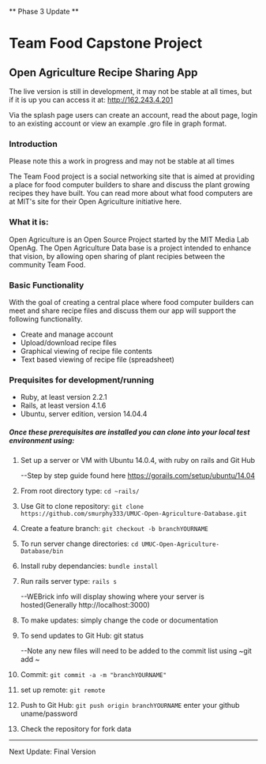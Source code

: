** Phase 3 Update **
# Team Food Capstone Project
## Open Agriculture Recipe Sharing App

The live version is still in development, it may not be stable at all times, but if it is up you can access it at: http://162.243.4.201

Via the splash page users can create an account, read the about page, login to an existing account
or view an example .gro file in graph format.

### Introduction

Please note this a work in progress and may not be stable at all times

The Team Food project is a social networking site that is aimed at providing a place for food computer builders to share and discuss the plant growing recipes they have built. You can read more about what food computers are at MIT's site for their Open Agriculture initiative here.

### What it is:
Open Agriculture is an Open Source Project started by the
MIT Media Lab OpenAg. The Open Agriculture Data base is a
project intended to enhance that vision, by allowing open
sharing of plant recipies between the community Team Food.

### Basic Functionality

With the goal of creating a central place where food computer builders can meet and share recipe files and discuss them our app will support the following functionality.

* Create and manage account
* Upload/download recipe files
* Graphical viewing of recipe file contents
* Text based viewing of recipe file (spreadsheet)

### Prequisites for development/running

* Ruby, at least version 2.2.1
* Rails, at least version 4.1.6
* Ubuntu, server edition, version 14.04.4

##### Once these prerequisites are installed you can clone into your local test environment using:

1. Set up a server or VM with Ubuntu 14.0.4, with ruby on rails and Git Hub

	--Step by step guide found here https://gorails.com/setup/ubuntu/14.04

2. From root directory type: ```cd ~rails/```

3. Use Git to clone repository:
```git clone https://github.com/smurphy333/UMUC-Open-Agriculture-Database.git```

4. Create a feature branch: ```git checkout -b branchYOURNAME```

5. To run server change directories: ```cd UMUC-Open-Agriculture-Database/bin```

6. Install ruby dependancies: ```bundle install```

7. Run rails server type: ```rails s```

	--WEBrick info will display showing where your server is hosted(Generally http://localhost:3000)

8. To make updates: simply change the code or documentation

9. To send updates to Git Hub: git status

	--Note any new files will need to be added to the commit list using ~git add <filename>~

10. Commit: ```git commit -a -m "branchYOURNAME"```

11. set up remote: ```git remote```

12. Push to Git Hub: ```git push origin branchYOURNAME```
     enter your github uname/password

13. Check the repository for fork data
**********************************************************************************
Next Update: Final Version
